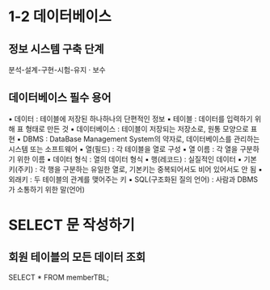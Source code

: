 # 1-2 데이터베이스

## 정보 시스템 구축 단계
분석-설계-구현-시험-유지 · 보수

## 데이터베이스 필수 용어
▪ 데이터 : 테이블에 저장된 하나하나의 단편적인 정보
▪ 테이블 : 데이터를 입력하기 위해 표 형태로 만든 것
▪ 데이터베이스 : 테이블이 저장되는 저장소로, 원통 모양으로 표현
▪ DBMS : DataBase Management System의 약자로, 데이터베이스를 관리하는 시스템 또는 소프트웨어
▪ 열(필드) : 각 테이블을 열로 구성
▪ 열 이름 : 각 열을 구분하기 위한 이름
▪ 데이터 형식 : 열의 데이터 형식
▪ 행(레코드) : 실질적인 데이터
▪ 기본키(주키) : 각 행을 구분하는 유일한 열로, 기본키는 중복되어서도 비어 있어서도 안 됨
▪ 외래키 : 두 테이블의 관계를 맺어주는 키
▪ SQL(구조화된 질의 언어) : 사람과 DBMS가 소통하기 위한 말(언어)

# SELECT 문 작성하기
## 회원 테이블의 모든 데이터 조회
SELECT * FROM memberTBL;
